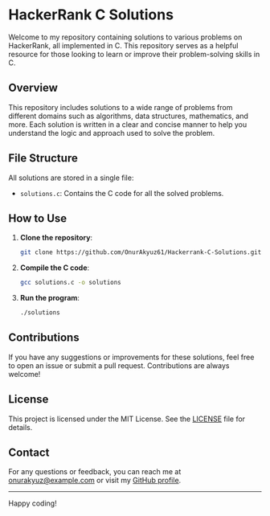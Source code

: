 # HackerRank C Solutions

Welcome to my repository containing solutions to various problems on HackerRank, all implemented in C. This repository serves as a helpful resource for those looking to learn or improve their problem-solving skills in C.

## Overview

This repository includes solutions to a wide range of problems from different domains such as algorithms, data structures, mathematics, and more. Each solution is written in a clear and concise manner to help you understand the logic and approach used to solve the problem.

## File Structure

All solutions are stored in a single file:

- `solutions.c`: Contains the C code for all the solved problems.

## How to Use

1. **Clone the repository**:
    ```bash
    git clone https://github.com/OnurAkyuz61/Hackerrank-C-Solutions.git
    ```
   
2. **Compile the C code**:
    ```bash
    gcc solutions.c -o solutions
    ```
   
3. **Run the program**:
    ```bash
    ./solutions
    ```

## Contributions

If you have any suggestions or improvements for these solutions, feel free to open an issue or submit a pull request. Contributions are always welcome!

## License

This project is licensed under the MIT License. See the [LICENSE](LICENSE) file for details.

## Contact

For any questions or feedback, you can reach me at onurakyuz@example.com or visit my [GitHub profile](https://github.com/OnurAkyuz61).

---

Happy coding!
